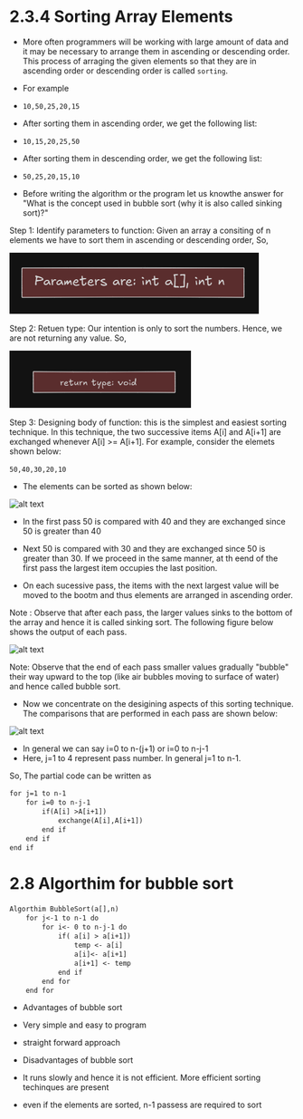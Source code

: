 # 2.3.4 Sorting Array Elements

- More often programmers will be working with large amount of  data and it may be necessary to arrange them in ascending or descending order. This process of arraging the given elements so that they are in ascending order or descending order is called ```sorting```. 

- For example

- `10,50,25,20,15`

- After sorting them in ascending order, we get the following list:

- `10,15,20,25,50`

- After sorting them in descending order, we get the following list: 

- `50,25,20,15,10`

- Before writing the algorithm or the program let us knowthe answer for "What is the concept used in bubble sort (why it is also called sinking sort)?"

Step 1: Identify parameters to function: Given an array a consiting of n elements we have to sort them in ascending or descending order, So,

![alt text](image.png)

Step 2: Retuen type: Our intention is only to sort the numbers. Hence, we are not returning any value. So,

![alt text](image-1.png)

Step 3: Designing body of function: this is the simplest and easiest sorting technique. In this technique, the two successive items A[i] and A[i+1] are exchanged whenever A[i] >= A[i+1]. For example, consider the elemets shown below:

```50,40,30,20,10```

- The elements can be sorted as shown below:

![alt text](image-2.png)

- In the first pass 50 is compared with 40 and they are exchanged since 50 is greater than 40

- Next 50 is compared with 30 and they are exchanged since 50 is greater than 30. If we proceed in the same manner, at th eend of the first pass the largest item occupies the last position.

- On each sucessive pass, the items with the next largest value will be moved to the bootm and thus elements are arranged in ascending order.

Note : Observe that after each pass, the larger values sinks to the bottom of the array and hence it is called sinking sort. The following figure below shows the output of each pass. 

![alt text](image-3.png)

Note: Observe that the end of each pass smaller values gradually "bubble" their way upward to the top (like air bubbles moving to surface of water) and hence called bubble sort.

- Now we concentrate on the desigining aspects of this sorting technique. The comparisons that are performed in each pass are shown below:


![alt text](image-4.png)

- In general we can say i=0 to n-(j+1) or i=0 to n-j-1
- Here, j=1 to 4 represent pass number. In general j=1 to n-1.

So, The partial code can be written as 

```
for j=1 to n-1
    for i=0 to n-j-1
        if(A[i] >A[i+1])
            exchange(A[i],A[i+1])
        end if
    end if
end if
```


# 2.8 Algorthim for bubble sort 
```
Algorthim BubbleSort(a[],n)
    for j<-1 to n-1 do
        for i<- 0 to n-j-1 do 
            if( a[i] > a[i+1])
                temp <- a[i]
                a[i]<- a[i+1]
                a[i+1] <- temp
            end if
        end for
    end for
```

- Advantages of bubble sort 

- Very simple and easy to program 
- straight forward approach

- Disadvantages of bubble sort 

- It runs slowly and hence it is not efficient. More efficient sorting techinques are present 
- even if the elements are sorted, n-1 passess are required to sort





